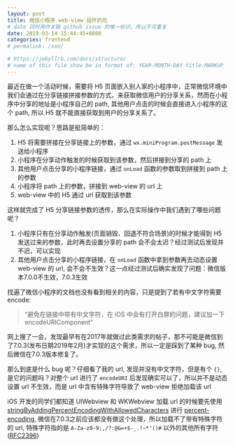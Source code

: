 ```yaml
---
layout: post
title: 微信小程序 web-view 组件的坑
# date 同时用作关联 github issue 的唯一标识，所以不可重复
date: 2019-03-14 15:44:45+0800
categories: frontend
# permalink: /xxx/

# https://jekyllrb.com/docs/structure/
# name of this file show be in format of: YEAR-MONTH-DAY-title.MARKUP
---
```



最近在做一个活动时候，需要将 H5 页面嵌入别人家的小程序中，正常微信环境中我们会通过在分享链接拼接参数的方式，来获取微信用户的分享关系，然而在小程序中分享的地址是小程序自己的 path, 其他用户点击的时候会直接进入小程序的这个 path, 所以 H5 就不能直接获取到用户的分享关系了。  

那么怎么实现呢？思路是挺简单的：  
1. H5 将需要拼接在分享链接上的参数，通过 `wx.miniProgram.postMessage` 发送给小程序   
2. 小程序在分享动作触发的时候获取到该参数，然后拼接到分享的 path 上  
3. 其他用户点击分享的小程序链接，通过 `onLoad` 函数的参数取到拼接到 path 上的参数  
4. 小程序将 path 上的参数，拼接到 web-view 的 url 上  
5. web-view 中的 H5 通过 url 获取到该参数  

这样就完成了 H5 分享链接参数的透传，那么在实际操作中我们遇到了哪些问题呢？  
1. 小程序只有在分享动作触发(页面销毁、回退不符合场景)的时候才能得到 H5 发送过来的参数，此时再去设置分享的 path 会不会太迟？经过测试后发现并不迟，可以实现  
2. 其他用户点击分享的小程序链接，在 `onLoad` 函数中拿到参数再去动态设置 web-view 的 url, 会不会不生效？这一点经过测试后确实发现了问题：微信版本7.0.0不生效，7.0.3生效  

找遍了微信小程序的文档也没有看到相关的内容，只是提到了若有中文字符需要 encode:  
> “避免在链接中带有中文字符，在 iOS 中会有打开白屏的问题，建议加一下 encodeURIComponent”  

网上搜了一会，发现最早有在2017年就做过此类需求的帖子，那不可能是微信到了7.0.3(发布日期2019年2月)才实现的这个需求，所以一定是踩到了某种 bug, 然后微信在7.0.3版本修复了。

那么到底是什么 bug 呢？仔细看了我的 url, 发现并没有中文字符，但是有个 `{}`, 是它的问题吗？对整个 url 进行了 `encodeURI` 后发现确实可以了，所以并不是动态设置 url 不生效，而是 url 中含有特殊字符导致了 web-view 拒绝加载该 url  

iOS 开发的同学们都知道 UIWebview 和 WKWebview 加载 url 的时候要先使用 [stringByAddingPercentEncodingWithAllowedCharacters](https://developer.apple.com/documentation/foundation/nsstring/1411946-stringbyaddingpercentencodingwit?language=objc) 进行 [percent-encoding](https://en.wikipedia.org/wiki/Percent-encoding#Percent-encoding_reserved_characters), 微信在7.0.3之前应该都没有做这个处理，所以加载不了带有特殊字符的 url, 特殊字符指的是 `A-Za-z0-9;,/?:@&=+$-_.!~*'()#` 以外的其他所有字符([RFC2396](https://www.ietf.org/rfc/rfc2396.txt))  

